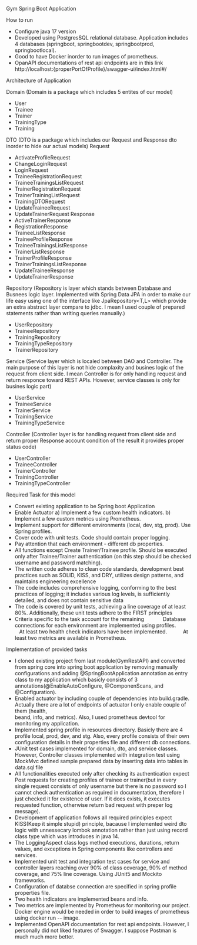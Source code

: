 Gym Spring Boot Application

How to run
  * Configure java 17 version 
  * Developed using PostgresSQL relational database. Application includes 4 databases (springboot, springbootdev, springbootprod, springbootlocal).
  * Good to have Docker inorder to run images of prometheus.
  * OpanAPI documentations of rest api endpoints are in this link http://localhost:{properPortOfProfile}/swagger-ui/index.html#/ 

Architecture of Application

Domain (Domain is a package which includes 5 entites of our model)
  * User
  * Trainee
  * Trainer
  * TrainingType
  * Training
    
DTO (DTO is a package which includes our Request and Response dto inorder to hide our actual models)
Request
  * ActivateProfileRequest
  * ChangeLoginRequest
  * LoginRequest
  * TraineeRegistrationRequest
  * TraineeTrainingsListRequest
  * TrainerRegistrationRequest
  * TrainerTrainingListRequest
  * TrainingDTORequest
  * UpdateTraineeRequest
  * UpdateTrainerRequest
Response
  * ActiveTrainerResponse
  * RegistrationResponse
  * TraineeListResponse
  * TraineeProfileResponse
  * TraineeTrainingsListResponse
  * TrainerListResponse
  * TrainerProfileResponse
  * TrainerTrainingsListResponse
  * UpdateTraineeResponse
  * UpdateTrainerResponse

Repository (Repository is layer which stands between Database and Busnees logic layer. Implemented with Spring Data JPA in order to make our life easy using one of the interface like JpaRepository<T,L> which provide an extra abstract layer compare to jdbc. I mean I used couple of prepared statements rather than writing queries manually.)
  * UserRepository
  * TraineeRepository
  * TrainingRepository
  * TrainingTypeRepository
  * TrainerRepository

Service (Service layer which is localed between DAO and Controller. The main purpose of this layer is not hide complaxity and busines logic of the request from client side. I mean Controller is for only handling request and return responce toward REST APIs. However, service classes is only for busines logic part)
  * UserService
  * TraineeService
  * TrainerService
  * TrainingService
  * TrainingTypeService

Controller (Controller layer is for handling request from client side and return proper Response account condition of the result it provides proper status code)
  * UserController
  * TraineeController
  * TrainerController
  * TrainingController
  * TrainingTypeController

Required Task for this model

* Convert existing application to be Spring boot Application
* Enable Actuator
    a) Implement a few custom health indicators.
    b) Implement a few custom metrics using Prometheus.
* Implement support for different environments (local, dev, stg, prod). Use Spring profiles.
* Cover code with unit tests. Code should contain proper logging.
* Pay attention that each environment - different db properties.
* All functions except Create Trainer/Trainee profile. Should be executed only after Trainee/Trainer authentication (on this step should be checked
username and password matching).
* The written code adheres to clean code standards, development best practices such as SOLID, KISS, and DRY, utilizes design patterns, and maintains engineering excellence
* The code includes comprehensive logging, conforming to the best practices of logging; it includes various log levels, is sufficiently detailed, and does not contain sensitive data
* The code is covered by unit tests, achieving a line coverage of at least 80%. Additionally, these unit tests adhere to the FIRST principles
* Criteria specific to the task account for the remaining
            Database connections for each environment are implemented using profiles.
            At least two health check indicators have been implemented.
            At least two metrics are available in Prometheus.

Implementation of provided tasks

* I cloned existing project from last module(GymRestAPI) and converted from spring core into spring boot application by removing manually configurations and adding
  @SpringBootApplication annotation as entry class to my application which basicly consists of 3 annotations(@EnableAutoConfigure, @ComponenScans, and   
  @Configuration).
* Enabled actuator by including couple of dependencies into build.gradle. Actually there are a lot of endpoints of actuator I only enable couple of them (health,   
  beand, info, and metrics). Also, I used prometheus devtool for monitoring my application.
* Implemented spring profile in resources directory. Basicly there are 4 profile local, prod, dev, and stg. Also, every profile consists of their own configuration 
  details in their properties file and different db connections.
* JUnit test cases implemented for domain, dto, and service classes. However, Controller classes implemented with integration test using MockMvc defined sample 
  prepared data by inserting data into tables in data.sql file
* All functionalities executed only after checking its authentication expect Post requests for creating profiles of trainee or trainer(but in every single request 
  consists of only username but there is no password so I cannot check authentication as required in documentation, therefore I just checked it for existence of 
  user. If it does exists, it executes requested function, otherwise return bad request with preper log message).
* Development of application follows all required principles expect KISS(Keep it simple stupid) principle, bacause I implemented weird dto logic with unnessecary 
  lombok annotation rather than just using record class type which was introduces in java 14.
* The LoggingAspect class logs method executions, durations, return values, and exceptions in Spring components like controllers and services.
* Implemented unit test and integration test cases for service and controller layers reaching over 90% of class coverage, 90% of method coverage, and 75% line 
  coverage. Using JUnit5 and Mockito frameworks.
* Configuration of databse connection are specified in spring profile properties file.
* Two health indicators are implemented beans and info.
* Two metrics are implemented by Prometheus for monitoring our project. Docker engine would be needed in order to build images of prometheus using docker run -- 
  image.
* Implemented OpenAPI documentation for rest api endpoints. However, I personally did not liked features of Swagger. I suppose Postman is much much more better.
